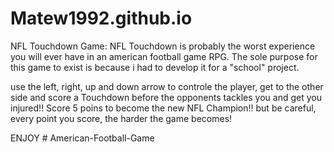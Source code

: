# Matew1992.github.io
NFL Touchdown Game:
NFL Touchdown is probably the worst experience you will ever have in an american football game RPG.
The sole purpose for this game to exist is because i had to develop it for a "school" project.

use the left, right, up and down arrow to controle the player, get to the other side and score a Touchdown before 
the opponents tackles you and get you injured!!
Score 5 poins to become the new NFL Champion!! but be careful, every point you score, the harder the game becomes!

ENJOY # American-Football-Game
